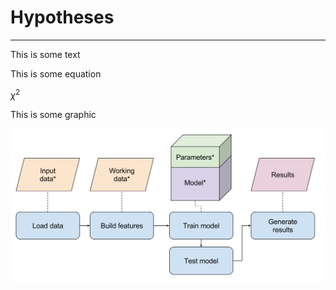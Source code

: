 # Hypotheses
***



This is some text



This is some equation

$\chi^2$



This is some graphic

![](/img/optimizable-parameters.svg)
